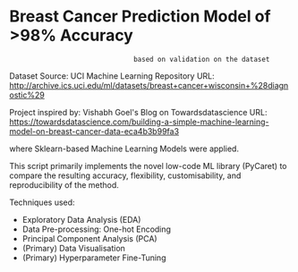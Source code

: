 # Breast Cancer Prediction Model of >98% Accuracy
                                   based on validation on the dataset
Dataset Source: UCI Machine Learning Repository
URL: http://archive.ics.uci.edu/ml/datasets/breast+cancer+wisconsin+%28diagnostic%29

Project inspired by: Vishabh Goel's Blog on Towardsdatascience
URL: https://towardsdatascience.com/building-a-simple-machine-learning-model-on-breast-cancer-data-eca4b3b99fa3

where Sklearn-based Machine Learning Models were applied.

This script primarily implements the novel low-code ML library (PyCaret) to compare the resulting accuracy, flexibility, customisability, 
and reproducibility of the method.

Techniques used:

  - Exploratory Data Analysis (EDA)
  - Data Pre-processing: One-hot Encoding
  - Principal Component Analysis (PCA)
  - (Primary) Data Visualisation
  - (Primary) Hyperparameter Fine-Tuning
